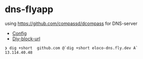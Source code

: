 # dns-flyapp

using https://github.com/compassd/dcompass for DNS-server

- [Config](https://github.com/Eloco/dns-flyapp/blob/main/app/dcompass.yaml)
- [Diy-block-url](https://github.com/Eloco/dns-flyapp/blob/main/app/blocklist.url)

```
❯ dig +short  github.com @`dig +short eloco-dns.fly.dev A`
13.114.40.48
```

